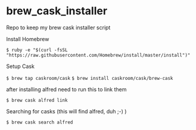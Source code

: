brew_cask_installer
===================

Repo to keep my brew cask installer script

Install Homebrew

`$ ruby -e "$(curl -fsSL "https://raw.githubusercontent.com/Homebrew/install/master/install")"`

Setup Cask

`$ brew tap caskroom/cask`
`$ brew install caskroom/cask/brew-cask`

after installing alfred need to run this to link them

`$ brew cask alfred link`


Searching for casks (this will find alfred, duh ;-) )

`$ brew cask search alfred`
